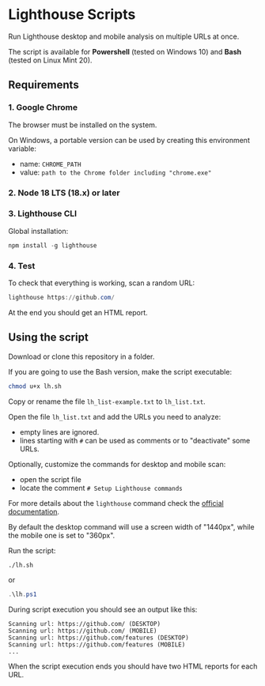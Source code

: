 # Lighthouse Scripts

Run Lighthouse desktop and mobile analysis on multiple URLs at once.

The script is available for **Powershell** (tested on Windows 10) and **Bash** (tested on Linux Mint 20).

## Requirements

### 1. Google Chrome

The browser must be installed on the system.

On Windows, a portable version can be used by creating this environment variable:
 - name: `CHROME_PATH`
 - value: `path to the Chrome folder including "chrome.exe"`

### 2. Node 18 LTS (18.x) or later

### 3. Lighthouse CLI

Global installation:

```PowerShell
npm install -g lighthouse
```

### 4. Test

To check that everything is working, scan a random URL:

```PowerShell
lighthouse https://github.com/
```

At the end you should get an HTML report.

## Using the script

Download or clone this repository in a folder.

If you are going to use the Bash version, make the script executable:

```sh
chmod u+x lh.sh
```

Copy or rename the file `lh_list-example.txt` to `lh_list.txt`.

Open the file `lh_list.txt` and add the URLs you need to analyze:
 - empty lines are ignored.
 - lines starting with `#` can be used as comments or to "deactivate" some URLs.

Optionally, customize the commands for desktop and mobile scan:
- open the script file
- locate the comment `# Setup Lighthouse commands`

For more details about the `lighthouse` command check the [official documentation](https://github.com/GoogleChrome/lighthouse?tab=readme-ov-file#using-the-node-cli).

By default the desktop command will use a screen width of "1440px", while the mobile one is set to "360px".

Run the script:

```sh
./lh.sh
```

or

```PowerShell
.\lh.ps1
```

During script execution you should see an output like this:

```
Scanning url: https://github.com/ (DESKTOP)
Scanning url: https://github.com/ (MOBILE)
Scanning url: https://github.com/features (DESKTOP)
Scanning url: https://github.com/features (MOBILE)
...
```

When the script execution ends you should have two HTML reports for each URL.
